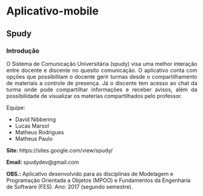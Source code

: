 # Aplicativo-mobile

## Spudy
### Introdução
  <p align="justify">  O Sistema de Comunicação Universitária (spudy) visa uma melhor interação entre docente e discente no quesito comunicação. O aplicativo conta com opções que possibilitam o docente gerir turmas desde o compartilhamento de materiais a controle de presença. Já o discente tem acesso ao chat da turma onde pode compartilhar informações e receber avisos, além da possibilidade de visualizar os materias compartilhados pelo professor.</p>
  
  
 Equipe:
  <ul>
  <li> David Nibbering </li>
  <li> Lucas Marsol </li>
  <li> Matheus Rodrigues </li>
  <li> Matheus Paulo </li>
  </ul>


<p> 
  <strong> Site: </strong> https://sites.google.com/view/spudy/
</p>
<p>
  <strong> Email: </strong> spudydev@gmail.com
 </p>

<p>
  <strong>OBS.:</strong> Aplicativo desenvolvido para as disciplinas de Modelagem e Programação Orientada a Objetos (MPOO) e Fundamentos da Engenharia de Software (FES). Ano: 2017 (segundo semestre).
</p>
